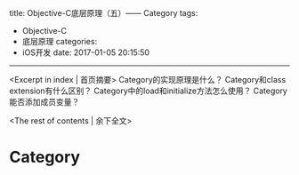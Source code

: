 title: Objective-C底层原理（五）—— Category
tags:
  - Objective-C
  - 底层原理
categories:
  - iOS开发
date: 2017-01-05 20:15:50
---

<Excerpt in index | 首页摘要>
Category的实现原理是什么？
Category和class extension有什么区别？
Category中的load和initialize方法怎么使用？
Category能否添加成员变量？
<!-- more -->
<The rest of contents | 余下全文>

# Category